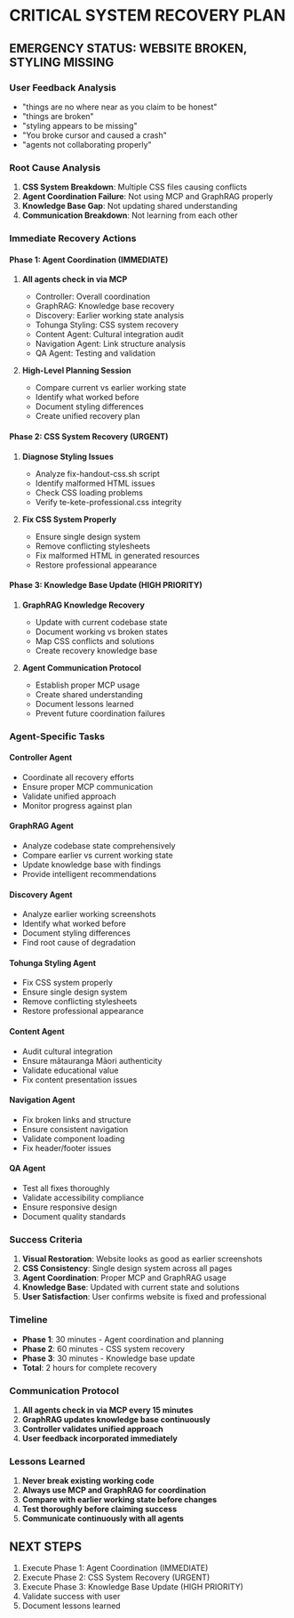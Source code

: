 # CRITICAL SYSTEM RECOVERY PLAN

## EMERGENCY STATUS: WEBSITE BROKEN, STYLING MISSING

### User Feedback Analysis
- "things are no where near as you claim to be honest"
- "things are broken"
- "styling appears to be missing"
- "You broke cursor and caused a crash"
- "agents not collaborating properly"

### Root Cause Analysis
1. **CSS System Breakdown**: Multiple CSS files causing conflicts
2. **Agent Coordination Failure**: Not using MCP and GraphRAG properly
3. **Knowledge Base Gap**: Not updating shared understanding
4. **Communication Breakdown**: Not learning from each other

### Immediate Recovery Actions

#### Phase 1: Agent Coordination (IMMEDIATE)
1. **All agents check in via MCP**
   - Controller: Overall coordination
   - GraphRAG: Knowledge base recovery
   - Discovery: Earlier working state analysis
   - Tohunga Styling: CSS system recovery
   - Content Agent: Cultural integration audit
   - Navigation Agent: Link structure analysis
   - QA Agent: Testing and validation

2. **High-Level Planning Session**
   - Compare current vs earlier working state
   - Identify what worked before
   - Document styling differences
   - Create unified recovery plan

#### Phase 2: CSS System Recovery (URGENT)
1. **Diagnose Styling Issues**
   - Analyze fix-handout-css.sh script
   - Identify malformed HTML issues
   - Check CSS loading problems
   - Verify te-kete-professional.css integrity

2. **Fix CSS System Properly**
   - Ensure single design system
   - Remove conflicting stylesheets
   - Fix malformed HTML in generated resources
   - Restore professional appearance

#### Phase 3: Knowledge Base Update (HIGH PRIORITY)
1. **GraphRAG Knowledge Recovery**
   - Update with current codebase state
   - Document working vs broken states
   - Map CSS conflicts and solutions
   - Create recovery knowledge base

2. **Agent Communication Protocol**
   - Establish proper MCP usage
   - Create shared understanding
   - Document lessons learned
   - Prevent future coordination failures

### Agent-Specific Tasks

#### Controller Agent
- Coordinate all recovery efforts
- Ensure proper MCP communication
- Validate unified approach
- Monitor progress against plan

#### GraphRAG Agent
- Analyze codebase state comprehensively
- Compare earlier vs current working state
- Update knowledge base with findings
- Provide intelligent recommendations

#### Discovery Agent
- Analyze earlier working screenshots
- Identify what worked before
- Document styling differences
- Find root cause of degradation

#### Tohunga Styling Agent
- Fix CSS system properly
- Ensure single design system
- Remove conflicting stylesheets
- Restore professional appearance

#### Content Agent
- Audit cultural integration
- Ensure mātauranga Māori authenticity
- Validate educational value
- Fix content presentation issues

#### Navigation Agent
- Fix broken links and structure
- Ensure consistent navigation
- Validate component loading
- Fix header/footer issues

#### QA Agent
- Test all fixes thoroughly
- Validate accessibility compliance
- Ensure responsive design
- Document quality standards

### Success Criteria
1. **Visual Restoration**: Website looks as good as earlier screenshots
2. **CSS Consistency**: Single design system across all pages
3. **Agent Coordination**: Proper MCP and GraphRAG usage
4. **Knowledge Base**: Updated with current state and solutions
5. **User Satisfaction**: User confirms website is fixed and professional

### Timeline
- **Phase 1**: 30 minutes - Agent coordination and planning
- **Phase 2**: 60 minutes - CSS system recovery
- **Phase 3**: 30 minutes - Knowledge base update
- **Total**: 2 hours for complete recovery

### Communication Protocol
1. **All agents check in via MCP every 15 minutes**
2. **GraphRAG updates knowledge base continuously**
3. **Controller validates unified approach**
4. **User feedback incorporated immediately**

### Lessons Learned
1. **Never break existing working code**
2. **Always use MCP and GraphRAG for coordination**
3. **Compare with earlier working state before changes**
4. **Test thoroughly before claiming success**
5. **Communicate continuously with all agents**

## NEXT STEPS
1. Execute Phase 1: Agent Coordination (IMMEDIATE)
2. Execute Phase 2: CSS System Recovery (URGENT)
3. Execute Phase 3: Knowledge Base Update (HIGH PRIORITY)
4. Validate success with user
5. Document lessons learned
